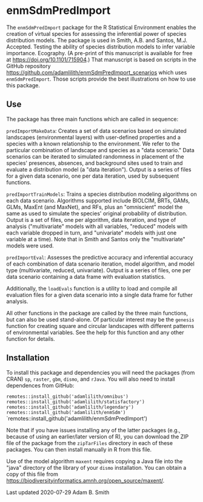 # enmSdmPredImport

The `enmSdmPredImport` package for the R Statistical Environment enables the creation of virtual species for assessing the inferential power of species distribution models. The package is used in Smith, A.B. and Santos, M.J. Accepted. Testing the ability of species distribution models to infer variable importance. Ecography. (A pre-print of this manuscript is available for free at https://doi.org/10.1101/715904.) That manuscript is based on scripts in the GitHub repository https://github.com/adamlilith/enmSdmPredImport_scenarios which uses `enmSdmPredImport`. Those scripts provide the best illustrations on how to use this package.

## Use ##
The package has three main functions which are called in sequence:

`predImportMakeData`: Creates a set of data scenarios based on simulated landscapes (environmental layers) with user-defined properties and a species with a known relationship to the environment. We refer to the particular combination of landscape and species as a "data scenario." Data scenarios can be iterated to simulated randomness in placement of the species' presences, absences, and background sites used to train and evaluate a distribution model (a "data iteration"). Output is a series of files for a given data scenario, one per data iteration, used by subsequent functions.

`predImportTrainModels`: Trains a species distribution modeling algorithms on each data scenario. Algorithms supported include BIOLCIM, BRTs, GAMs, GLMs, MaxEnt (and MaxNet), and RFs, plus an "omniscient" model the same as used to simulate the species' original probability of distribution. Output is a set of files, one per algorithm, data iteration, and type of analysis ("multivariate" models with all variables, "reduced" models with each variable dropped in turn, and "univariate" models with just one variable at a time). Note that in Smith and Santos only the "multivariate" models were used.

`predImportEval`: Assesses the predictive accuracy and inferential accuracy of each combination of data scenario iteration, model algorithm, and model type (multivariate, reduced, univariate). Output is a series of files, one per data scenario containing a data frame with evaluation statistics.

Additionally, the `loadEvals` function is a utility to load and compile all evaluation files for a given data scenario into a single data frame for futher analysis.

All other functions in the package are called by the three main functions, but can also be used stand-alone. Of particular interest may be the `genesis` function for creating square and circular landscapes with different patterns of environmental variables.  See the help for this function and any other function for details.

## Installation ##
To install this package and dependencies you will need the packages (from CRAN) `sp`, `raster`, `gbm`, `dismo`, and `rJava`. You will also need to install dependences from GitHub:

`remotes::install_github('adamlilith/omnibus')`  
`remotes::install_github('adamlilith/statisfactory')`  
`remotes::install_github('adamlilith/legendary')`  
`remotes::install_github('adamlilith/enmSdm')`  
`remotes::install_github('adamlilith/enmSdmPredImport')

Note that if you have issues installing any of the latter packages (e.g., because of using an earlier/later version of R), you can download the ZIP file of the package from the `zipTarFiles` directory in each of these packages. You can then install manually in R from this file.

Use of the model algorithm `maxent` requires copying a Java file into the "java" directory of the library of your `dismo` installation. You can obtain a copy of this file from https://biodiversityinformatics.amnh.org/open_source/maxent/.

Last updated 2020-07-29
Adam B. Smith
